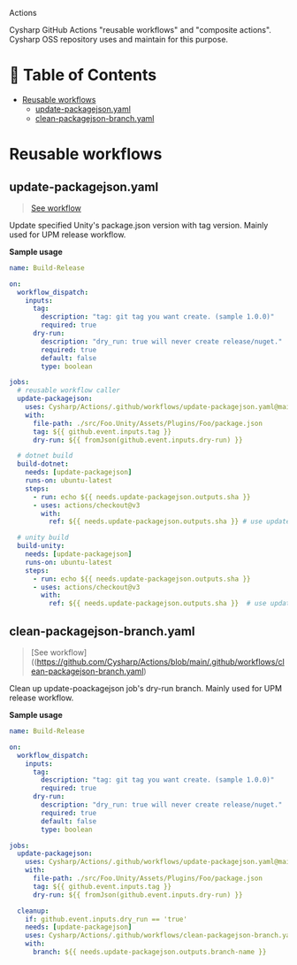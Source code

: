 Actions

Cysharp GitHub Actions "reusable workflows" and "composite actions".
Cysharp OSS repository uses and maintain for this purpose.

<!-- START doctoc generated TOC please keep comment here to allow auto update -->
<!-- DON'T EDIT THIS SECTION, INSTEAD RE-RUN doctoc TO UPDATE -->
# 📖 Table of Contents

- [Reusable workflows](#reusable-workflows)
  - [update-packagejson.yaml](#update-packagejsonyaml)
  - [clean-packagejson-branch.yaml](#clean-packagejson-branchyaml)

<!-- END doctoc generated TOC please keep comment here to allow auto update -->

# Reusable workflows

## update-packagejson.yaml

> [See workflow]((https://github.com/Cysharp/Actions/blob/main/.github/workflows/update-packagejson.yaml))

Update specified Unity's package.json version with tag version.
Mainly used for UPM release workflow.

**Sample usage**

```yaml
name: Build-Release

on:
  workflow_dispatch:
    inputs:
      tag:
        description: "tag: git tag you want create. (sample 1.0.0)"
        required: true
      dry-run:
        description: "dry_run: true will never create release/nuget."
        required: true
        default: false
        type: boolean

jobs:
  # reusable workflow caller
  update-packagejson:
    uses: Cysharp/Actions/.github/workflows/update-packagejson.yaml@main
    with:
      file-path: ./src/Foo.Unity/Assets/Plugins/Foo/package.json
      tag: ${{ github.event.inputs.tag }}
      dry-run: ${{ fromJson(github.event.inputs.dry-run) }}

  # dotnet build
  build-dotnet:
    needs: [update-packagejson]
    runs-on: ubuntu-latest
    steps:
      - run: echo ${{ needs.update-packagejson.outputs.sha }}
      - uses: actions/checkout@v3
        with:
          ref: ${{ needs.update-packagejson.outputs.sha }} # use updated commit sha

  # unity build
  build-unity:
    needs: [update-packagejson]
    runs-on: ubuntu-latest
    steps:
      - run: echo ${{ needs.update-packagejson.outputs.sha }}
      - uses: actions/checkout@v3
        with:
          ref: ${{ needs.update-packagejson.outputs.sha }}  # use updated commit sha
```

## clean-packagejson-branch.yaml

> [See workflow]((https://github.com/Cysharp/Actions/blob/main/.github/workflows/clean-packagejson-branch.yaml)

Clean up update-poackagejson job's dry-run branch.
Mainly used for UPM release workflow.

**Sample usage**


```yaml
name: Build-Release

on:
  workflow_dispatch:
    inputs:
      tag:
        description: "tag: git tag you want create. (sample 1.0.0)"
        required: true
      dry-run:
        description: "dry_run: true will never create release/nuget."
        required: true
        default: false
        type: boolean

jobs:
  update-packagejson:
    uses: Cysharp/Actions/.github/workflows/update-packagejson.yaml@main
    with:
      file-path: ./src/Foo.Unity/Assets/Plugins/Foo/package.json
      tag: ${{ github.event.inputs.tag }}
      dry-run: ${{ fromJson(github.event.inputs.dry-run) }}

  cleanup:
    if: github.event.inputs.dry_run == 'true'
    needs: [update-packagejson]
    uses: Cysharp/Actions/.github/workflows/clean-packagejson-branch.yaml@main
    with:
      branch: ${{ needs.update-packagejson.outputs.branch-name }}
```
